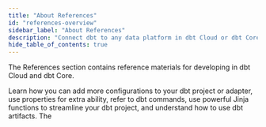 ```yaml
---
title: "About References"
id: "references-overview"
sidebar_label: "About References"
description: "Connect dbt to any data platform in dbt Cloud or dbt Core, using a dedicated adapter plugin"
hide_table_of_contents: true
---
```


The References section contains reference materials for developing in dbt Cloud and dbt Core. 

Learn how you can add more configurations to your dbt project or adapter, use properties for extra ability, refer to dbt commands, use powerful Jinja functions to streamline your dbt project, and understand how to use dbt artifacts. The <br />

<div className="grid--3-col">

<Card
    title="Project configurations"
    body="Customize and configure your dbt project to optimize performance."
    link="/reference/dbt_project.yml"
    icon="computer"/>

<Card
    title="Platform-specific configurations"
    body="Learn how to optimize performance with data platform-specific configurations in dbt Cloud and dbt Core."
    link="/reference/resource-configs/postgres-configs"
    icon="computer"/>

<Card
    title="Resource configurations and properties"
    body="Properties and configurations that provide extra abilities to your projects resources."
    link="/reference/configs-and-properties"
    icon="computer"/>

<Card
    title="dbt Commands"
    body="Outlines the commands supported by dbt and their relevant flags."
    link="/reference/dbt-commands"
    icon="computer"/>

<Card
    title="dbt Jinja functions"
    body="Additional functions and variables to the Jinja context that are useful when working with a dbt project."
    link="/reference/dbt-jinja-functions"
    icon="computer"/>

<Card
    title="dbt Artifacts"
    body="Information on dbt-generated Artifacts and how you can use them."
    link="/reference/artifacts/dbt-artifacts"
    icon="computer"/>

<Card
    title="Snowflake Permissions Artifacts"
    body="Provides an example Snowflake database role permissions."
    link="/reference/snowflake-permissions"
    icon="computer"/>

</div>
